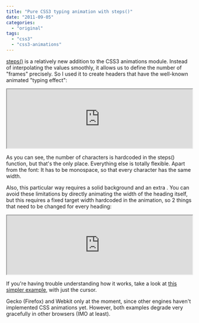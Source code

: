 ```yaml
---
title: "Pure CSS3 typing animation with steps()"
date: "2011-09-05"
categories: 
  - "original"
tags: 
  - "css3"
  - "css3-animations"
---
```


[steps()](http://dev.w3.org/csswg/css3-animations/#animation-timing-function) is a relatively new addition to the CSS3 animations module. Instead of interpolating the values smoothly, it allows us to define the number of "frames" precisely. So I used it to create headers that have the well-known animated "typing effect":

<iframe style="width: 100%; height: 160px" src="http://jsfiddle.net/leaverou/7rnQP/embedded/result%2Ccss%2Chtml"></iframe>

As you can see, the number of characters is hardcoded in the steps() function, but that's the only place. Everything else is totally flexible. Apart from the font: It has to be monospace, so that every character has the same width.

Also, this particular way requires a solid background and an extra <span>. You can avoid these limitations by directly animating the width of the heading itself, but this requires a fixed target width hardcoded in the animation, so 2 things that need to be changed for every heading:

<iframe style="width: 100%; height: 160px" src="http://jsfiddle.net/leaverou/y8kNx/embedded/result%2Ccss%2Chtml"></iframe>

If you're having trouble understanding how it works, take a look at [this simpler example](http://jsfiddle.net/leaverou/vrEnp/), with just the cursor.

Gecko (Firefox) and Webkit only at the moment, since other engines haven't implemented CSS animations yet. However, both examples degrade very gracefully in other browsers (IMO at least).
